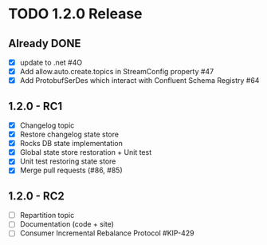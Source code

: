 # TODO 1.2.0 Release

## Already DONE
- [X] update to .net #4O
- [X] Add allow.auto.create.topics in StreamConfig property #47
- [X] Add ProtobufSerDes which interact with Confluent Schema Registry #64

## 1.2.0 - RC1
- [X] Changelog topic
- [X] Restore changelog state store
- [X] Rocks DB state implementation
- [X] Global state store restoration + Unit test
- [X] Unit test restoring state store
- [X] Merge pull requests (#86, #85)

## 1.2.0 - RC2
- [ ] Repartition topic
- [ ] Documentation (code + site)
- [ ] Consumer Incremental Rebalance Protocol #KIP-429